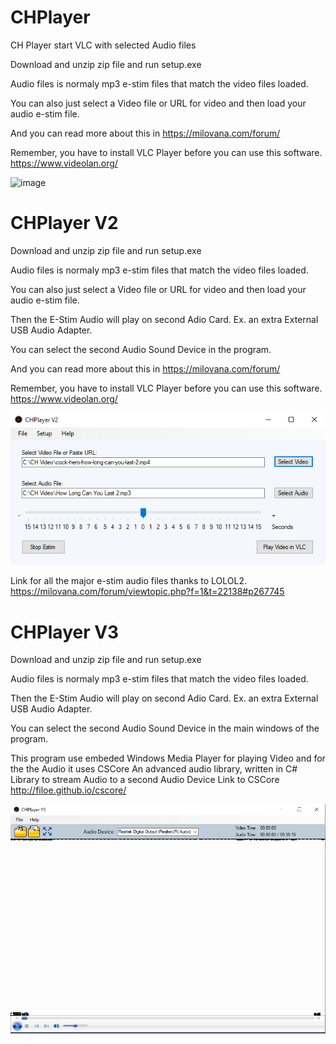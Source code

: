 # CHPlayer
CH Player start VLC with selected Audio files

Download and unzip zip file and run setup.exe

Audio files is normaly mp3 e-stim files that match the video files loaded.

You can also just select a Video file or URL for video and then load your audio e-stim file.

And you can read more about this in https://milovana.com/forum/

Remember, you have to install VLC Player before you can use this software. https://www.videolan.org/

![image](https://user-images.githubusercontent.com/46462109/50802293-cea1d080-12e6-11e9-959f-745df68cd9b4.png)

# CHPlayer V2
Download and unzip zip file and run setup.exe

Audio files is normaly mp3 e-stim files that match the video files loaded.

You can also just select a Video file or URL for video and then load your audio e-stim file.

Then the E-Stim Audio will play on second Adio Card. Ex. an extra External USB Audio Adapter.

You can select the second Audio Sound Device in the program. 

And you can read more about this in https://milovana.com/forum/

Remember, you have to install VLC Player before you can use this software. https://www.videolan.org/

![](CHPlayerV2.PNG)

Link for all the major e-stim audio files thanks to LOLOL2. https://milovana.com/forum/viewtopic.php?f=1&t=22138#p267745

# CHPlayer V3
Download and unzip zip file and run setup.exe

Audio files is normaly mp3 e-stim files that match the video files loaded.

Then the E-Stim Audio will play on second Adio Card. Ex. an extra External USB Audio Adapter.

You can select the second Audio Sound Device in the main windows of the program. 

This program use embeded Windows Media Player for playing Video and for the the Audio it uses 
CSCore An advanced audio library, written in C# Library to stream Audio to a second Audio Device
Link to CSCore http://filoe.github.io/cscore/

![](CHPlayerV3.png)
